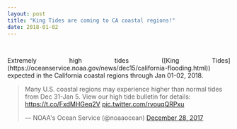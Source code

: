 ```yaml
---
layout: post
title: "King Tides are coming to CA coastal regions!"
date: 2018-01-02
---
```

<br>

<div style="text-align:justify" markdown="1">

<p>Extremely high tides ([King Tides](https://oceanservice.noaa.gov/news/dec15/california-flooding.html)) expected in the California coastal regions through Jan 01-02, 2018.</p>

</div>

<div>
<blockquote class="twitter-tweet" data-lang="en"><p lang="en" dir="ltr">Many U.S. coastal regions may experience higher than normal tides from Dec 31-Jan 5. View our high tide bulletin for details: <a href="https://t.co/FxdMHGeq2V">https://t.co/FxdMHGeq2V</a> <a href="https://t.co/rvouqQRPxu">pic.twitter.com/rvouqQRPxu</a></p>&mdash; NOAA&#39;s Ocean Service (@noaaocean) <a href="https://twitter.com/noaaocean/status/946387892993183744?ref_src=twsrc%5Etfw">December 28, 2017</a></blockquote> <script async src="https://platform.twitter.com/widgets.js" charset="utf-8"></script>
</div>
